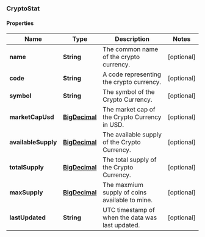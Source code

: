 
### CryptoStat

#### Properties
Name | Type | Description | Notes
------------ | ------------- | ------------- | -------------
**name** | **String** | The common name of the crypto currency. |  [optional]
**code** | **String** | A code representing the crypto currency. |  [optional]
**symbol** | **String** | The symbol of the Crypto Currency. |  [optional]
**marketCapUsd** | [**BigDecimal**](BigDecimal.md) | The market cap of the Crypto Currency in USD. |  [optional]
**availableSupply** | [**BigDecimal**](BigDecimal.md) | The available supply of the Crypto Currency. |  [optional]
**totalSupply** | [**BigDecimal**](BigDecimal.md) | The total supply of the Crypto Currency. |  [optional]
**maxSupply** | [**BigDecimal**](BigDecimal.md) | The maxmium supply of coins available to mine. |  [optional]
**lastUpdated** | **String** | UTC timestamp of when the data was last updated. |  [optional]



